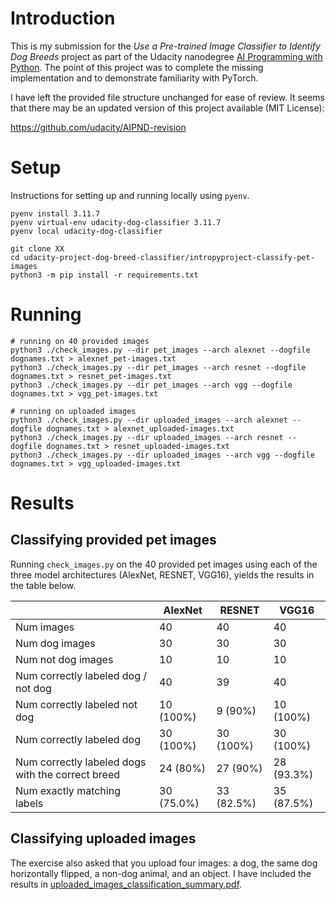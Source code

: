 # Introduction
This is my submission for the *Use a Pre-trained Image Classifier to Identify Dog Breeds* project as part of the Udacity nanodegree [AI Programming with Python](https://learn.udacity.com/nanodegrees/nd089).  The point of this project was to complete the missing implementation and to demonstrate familiarity with PyTorch.

I have left the provided file structure unchanged for ease of review.  It seems that there may be an updated version of this project available (MIT License):

https://github.com/udacity/AIPND-revision

# Setup
Instructions for setting up and running locally using `pyenv`.

```
pyenv install 3.11.7
pyenv virtual-env udacity-dog-classifier 3.11.7
pyenv local udacity-dog-classifier

git clone XX
cd udacity-project-dog-breed-classifier/intropyproject-classify-pet-images
python3 -m pip install -r requirements.txt
```

# Running
```
# running on 40 provided images
python3 ./check_images.py --dir pet_images --arch alexnet --dogfile dognames.txt > alexnet_pet-images.txt
python3 ./check_images.py --dir pet_images --arch resnet --dogfile dognames.txt > resnet_pet-images.txt
python3 ./check_images.py --dir pet_images --arch vgg --dogfile dognames.txt > vgg_pet-images.txt

# running on uploaded images
python3 ./check_images.py --dir uploaded_images --arch alexnet --dogfile dognames.txt > alexnet_uploaded-images.txt
python3 ./check_images.py --dir uploaded_images --arch resnet --dogfile dognames.txt > resnet_uploaded-images.txt
python3 ./check_images.py --dir uploaded_images --arch vgg --dogfile dognames.txt > vgg_uploaded-images.txt
```

# Results
## Classifying provided pet images
Running `check_images.py` on the 40 provided pet images using each of the three model architectures (AlexNet, RESNET, VGG16), yields the results in the table below.


| |AlexNet	|RESNET	|VGG16|
|-|---------|-------|-----|
|Num images	|40	|40	|40|
|Num dog images	|30	|30	|30|
|Num not dog images	|10	|10	|10|
|Num correctly labeled dog / not dog	|40	|39	|40|
|Num correctly labeled not dog	|10 (100%)	|9 (90%)	|10 (100%)|
|Num correctly labeled dog	|30 (100%)	|30 (100%)	|30 (100%)|
|Num correctly labeled dogs with the correct breed	|24 (80%)	|27 (90%)	|28 (93.3%)|
|Num exactly matching labels	|30 (75.0%)	|33 (82.5%)	|35 (87.5%)|

## Classifying uploaded images
The exercise also asked that you upload four images: a dog, the same dog horizontally flipped, a non-dog animal, and an object.  I have included the results in [uploaded_images_classification_summary.pdf](intropyproject-classify-pet-images/uploaded_images_classification_summary.pdf).
